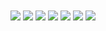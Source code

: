 <img align='center' src='notes/01.png' />
<img align='center' src='notes/02.png' />
<img align='center' src='notes/03.png' />
<img align='center' src='notes/04.png' />
<img align='center' src='notes/05.png' />
<img align='center' src='notes/06.png' />
<img align='center' src='notes/07.png' />